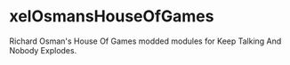 # xelOsmansHouseOfGames
Richard Osman's House Of Games modded modules for Keep Talking And Nobody Explodes.
